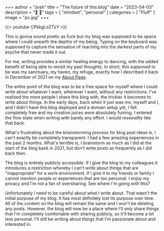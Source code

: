 +++
author = "Josh"
title = "The future of this blog"
date = "2023-04-03"
description = "🌊 💙"
tags = [
    "mindset",
    "personal"
]
categories = [
    "Fluff"
]
image = "pc.jpg"
+++
<!--more-->


{{< youtube CPkkgLoZTzY >}}


This is gonna sound poetic as fuck but my blog was supposed to be space where I could unearth the depths of my being. Typing on the keyboard was supposed to capture the sensation of reaching into the darkest parts of my psyche that never made it out. 

For me, writing provides a similar healing energy to dancing, with the added benefit of being able to revisit my past thoughts. In short, this supposed to be was my sanctuary, my haven, my refuge, exactly how I described it back in December of 2021 on my [About Page](https://macawls.dev/blog/about/). 


The entire point of the blog was to be a free space for myself where I could write about whatever I want, whenever I want, without any restrictions. I've realized the more people I share this blog with, the trickier it becomes to write about things. In the early days, back when it just was me, myself and I, and I didn't have this blog deployed and a domain setup yet, I felt completely free and my creative juices were absolutely fuming. I entered the flow state when writing with barely any effort. I would *reeeealllly*  like that back.

What's frustrating about the brainstorming process for blog post ideas is, I can't exactly be completely transparent. I had a few amazing experiences in the past 2 months. What's terrible is, I brainstorm as much as I did at the start of the blog back in 2021, but don't write posts as frequently as I did back then. 

The blog is entirely publicly accessible. If I give the blog to my colleagues it introduces a restriction whereby I can't write about things that are "inappropriate" for a work environment. If I give it to my friends or family I cannot mention people or experiences that are too personal. I enjoy my privacy and I'm not a fan of oversharing. See where I'm going with this?

Unfortunately I need to be careful about what I write about. That wasn't the initial purpose of my blog. It has most definitely lost its purpose over time. All of the content on the blog will remain the same and I won't be deleting any posts. However, the blog will now be a place where I'll only share things that I'm completely comfortable with sharing publicly, so it'll become a lot less personal. I'll still be writing about things that I'm passionate about and interested in.